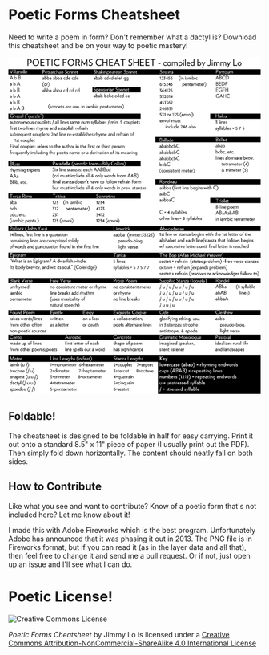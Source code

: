 # Poetic Forms Cheatsheet

Need to write a poem in form? Don't remember what a dactyl is? Download this cheatsheet and be on your way to poetic mastery!

![Poetic Forms Cheatsheet](https://raw.githubusercontent.com/jimmylorunning/poetic_forms_cheatsheet/master/poetic_forms.fw.png)

## Foldable!

The cheatsheet is designed to be foldable in half for easy carrying. Print it out onto a standard 8.5" x 11" piece of paper (I usually print out the PDF). Then simply fold down horizontally. The content should neatly fall on both sides.

## How to Contribute

Like what you see and want to contribute? Know of a poetic form that's not included here? Let me know about it!

I made this with Adobe Fireworks which is the best program. Unfortunately Adobe has announced that it was phasing it out in 2013. The PNG file is in Fireworks format, but if you can read it (as in the layer data and all that), then feel free to change it and send me a pull request. Or if not, just open up an issue and I'll see what I can do.

# Poetic License!

![Creative Commons License](https://i.creativecommons.org/l/by-nc-sa/4.0/88x31.png "Creative Commons Attribution-NonCommercial-ShareAlike 4.0 International Public License")

*Poetic Forms Cheatsheet* by Jimmy Lo is licensed under a [Creative Commons Attribution-NonCommercial-ShareAlike 4.0 International License](http://creativecommons.org/licenses/by-nc-sa/4.0/)
